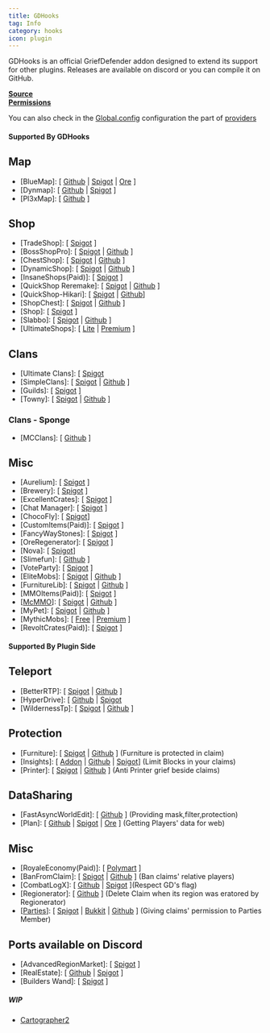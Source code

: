 ```yaml
---
title: GDHooks
tag: Info
category: hooks
icon: plugin
---
```


GDHooks is an official GriefDefender addon designed to extend its support for other plugins. Releases are available on discord or you can compile it on GitHub.  

[**Source**](https://github.com/bloodmc/GDHooks)  
[**Permissions**](/hooks/gdhooks-perms)  

You can also check in the [Global.config](/wiki/advanced/Global-Config.html) configuration the part of [providers](/wiki/advanced/Global-Config.html#provider)

#### Supported By GDHooks

## Map

* [BlueMap]: [ [Github](https://github.com/BlueMap-Minecraft/BlueMap) | [Spigot](https://www.spigotmc.org/resources/83557/) | [Ore](https://ore.spongepowered.org/Blue/BlueMap) ]
* [Dynmap]: [ [Github](https://github.com/webbukkit/dynmap) | [Spigot](https://www.spigotmc.org/resources/274/) ]
* [Pl3xMap]: [ [Github](https://github.com/pl3xgaming/Pl3xMap) ]

## Shop

* [TradeShop]: [ [Spigot](https://www.spigotmc.org/resources/32762/) ]
* [BossShopPro]: [ [Spigot](https://www.spigotmc.org/resources/222/) | [Github](https://github.com/Blackixx/BossShopPro) ]
* [ChestShop]: [ [Spigot](https://www.spigotmc.org/resources/51856/) | [Github](https://github.com/ChestShop-authors/ChestShop-3) ] 
* [DynamicShop]: [ [Spigot](https://www.spigotmc.org/resources/65603/) | [Github](https://github.com/7sat/SSDynamicShop) ]
* [InsaneShops(Paid)]: [ [Spigot](https://www.spigotmc.org/resources/67352/) ]
* [QuickShop Reremake]: [ [Spigot](https://www.spigotmc.org/resources/62575/) | [Github](https://github.com/Ghost-chu/QuickShop-Reremake) ]
* [QuickShop-Hikari]: [ [Spigot](https://www.spigotmc.org/resources/100125/) | [Github](https://github.com/Ghost-chu/QuickShop-Hikari)]
* [ShopChest]: [ [Spigot](https://www.spigotmc.org/resources/11431/) | [Github](https://github.com/EpicEricEE/ShopChest) ]
* [Shop]: [ [Spigot](https://www.spigotmc.org/resources/9628/) ]
* [Slabbo]: [ [Spigot](https://www.spigotmc.org/resources/81368/) | [Github](https://github.com/sevn65/Slaboo) ]
* [UltimateShops]: [ [Lite](https://www.spigotmc.org/resources/61048/) | [Premium](https://www.spigotmc.org/resources/64925/) ]

## Clans

* [Ultimate Clans]: [ [Spigot](https://www.spigotmc.org/resources/85615/)
* [SimpleClans]: [ [Spigot](https://www.spigotmc.org/resources/71242/) | [Github](https://github.com/RoinujNosde/SimpleClans) ]
* [Guilds]: [ [Spigot](https://www.spigotmc.org/resources/66176/) ]
* [Towny]: [ [Spigot](https://www.spigotmc.org/resources/72694/) | [Github](https://github.com/TownyAdvanced/Towny) ]

### Clans - Sponge
* [MCClans]: [ [Github](https://github.com/LemADEC/mcclans-core-sponge) ]

## Misc

* [Aurelium]: [ [Spigot](https://www.spigotmc.org/resources/81069/) ]
* [Brewery]: [ [Spigot](https://www.spigotmc.org/resources/3082/) ]
* [ExcellentCrates]: [ [Spigot](https://www.spigotmc.org/resources/48732/) ]
* [Chat Manager]: [ [Spigot](https://www.spigotmc.org/resources/52245/) ]
* [ChocoFly]: [ [Spigot](https://www.spigotmc.org/resources/95180/)]
* [CustomItems(Paid)]: [ [Spigot](https://www.spigotmc.org/resources/36128/) ]
* [FancyWayStones]: [ [Spigot](https://www.spigotmc.org/resources/94376/) ]
* [OreRegenerator]: [ [Spigot](https://www.spigotmc.org/resources/71743/) ]
* [Nova]: [ [Spigot](https://www.spigotmc.org/resources/93648/)]
* [Slimefun]: [ [Github](https://github.com/Slimefun/Slimefun4/releases) ]
* [VoteParty]: [ [Spigot](https://www.spigotmc.org/resources/987/) ]
* [EliteMobs]: [ [Spigot](https://www.spigotmc.org/resources/40090/) | [Github](https://github.com/MagmaGuy/EliteMobs) ]
* [FurnitureLib]: [ [Spigot](https://www.spigotmc.org/resources/9368/) | [Github](https://github.com/Ste3et/FurnitureLib) ]
* [MMOItems(Paid)]: [ [Spigot](https://www.spigotmc.org/resources/39267/) ]
* [[McMMO](https://mcmmo.org/)]: [ [Spigot](https://www.spigotmc.org/resources/64348/) | [Github](https://github.com/mcMMO-Dev/mcMMO) ]
* [MyPet]: [ [Spigot](https://www.spigotmc.org/resources/mypet.12725/) | [Github](https://github.com/xXKeyleXx/MyPet) ]
* [MythicMobs]: [ [Free](https://www.spigotmc.org/resources/5702/) | [Premium](https://www.spigotmc.org/resources/58415/) ]
* [RevoltCrates(Paid)]: [ [Spigot](https://www.spigotmc.org/resources/81681/) ]

#### Supported By Plugin Side

## Teleport
* [BetterRTP]: [ [Spigot](https://www.spigotmc.org/resources/36081/) | [Github](https://github.com/SuperRonanCraft/BetterRTP) ]
* [HyperDrive]: [ [Github](https://github.com/XZot1K/HyperDrive) | [Spigot](https://www.spigotmc.org/resources/17184/)
* [WildernessTp]: [ [Spigot](https://www.spigotmc.org/resources/22853/) | [Github](https://github.com/AcmeProject/WildernessTp) ]

## Protection

* [Furniture]: [ [Spigot](https://www.spigotmc.org/resources/9368/) | [Github](https://github.com/Ste3et/FurnitureLib) ] (Furniture is protected in claim)
* [Insights]: [ [Addon](https://github.com/galexrt/InsightsGriefDefenderAddon) | [Github](https://github.com/InsightsPlugin/Insights) | [Spigot](https://www.spigotmc.org/resources/56489/)] (Limit Blocks in your claims)
* [Printer]: [ [Spigot](https://www.spigotmc.org/resources/79811/) | [Github](https://github.com/bsalha1/Printer) ] (Anti Printer grief beside claims)

## DataSharing
* [FastAsyncWorldEdit]: [ [Github](https://github.com/IntellectualSites/FastAsyncWorldEdit) ] (Providing mask,filter,protection)
* [Plan]: [ [Github](https://github.com/plan-player-analytics/Plan) | [Spigot](https://www.spigotmc.org/resources/32536/) | [Ore](https://ore.spongepowered.org/AuroraLS3/Plan) ] (Getting Players' data for web)


## Misc
* [RoyaleEconomy(Paid)]: [ [Polymart](https://polymart.org/resource/royaleeconomy-1-8-1-17.113) ]
* [BanFromClaim]: [ [Spigot](https://www.spigotmc.org/resources/70897/) | [Github](https://github.com/Baktus79/BanFromClaim) ] (Ban claims' relative players)
* [CombatLogX]: [ [Github](https://github.com/SirBlobman/CombatLogX/blob/main/expansion/compatibility/GriefDefender/src/main/java/combatlogx/expansion/compatibility/region/grief/defender/GriefDefenderRegionHandler.java) | [Spigot](https://www.spigotmc.org/resources/31689/) ](Respect GD's flag)
* [Regionerator]: [ [Github](https://github.com/Jikoo/Regionerator) ] (Delete Claim when its region was eratored by Regionerator)
* [[Parties](https://alessiodp.com/parties)]: [ [Spigot](https://bit.ly/parties-spigot) | [Bukkit](https://bit.ly/parties-bukkit) | [Github](https://github.com/AlessioDP/Parties) ] (Giving claims' permission to Parties Member)


##  Ports available on Discord

* [AdvancedRegionMarket]: [ [Spigot](https://www.spigotmc.org/resources/58732/) ]
* [RealEstate]: [ [Github](https://github.com/bloodmc/RealEstate) | [Spigot](https://www.spigotmc.org/resources/66966/) ]
* [Builders Wand]: [ [Spigot](https://www.spigotmc.org/resources/51577/) ]


##### WIP
  
* [Cartographer2](https://github.com/BananaPuncher714/Cartographer2/issues/17)
